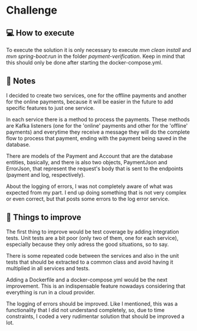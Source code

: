 # Challenge

## :computer: How to execute

To execute the solution it is only necessary to execute _mvn clean install_ and _mvn spring-boot:run_ in the folder _payment-verification_. Keep in mind that this should only be done after starting the docker-compose.yml.

## :memo: Notes

I decided to create two services, one for the offline payments and another for the online payments, because it will be easier in the future to add specific features to just one service. 

In each service there is a method to process the payments. These methods are Kafka listeners (one for the 'online' payments and other for the 'offline' payments) and everytime they receive a message they will do the complete flow to process that payment, ending with the payment being saved in the database. 

There are models of the Payment and Account that are the database entities, basically, and there is also two objects, PaymentJson and ErrorJson, that represent the request's body that is sent to the endpoints (payment and log, respectively).

About the logging of errors, I was not completely aware of what was expected from my part. I end up doing something that is not very complex or even correct, but that posts some errors to the log error service.

## :pushpin: Things to improve

The first thing to improve would be test coverage by adding integration tests. Unit tests are a bit poor (only two of them, one for each service), especially because they only adress the good situations, so to say. 

There is some repeated code between the services and also in the unit tests that should be extracted to a common class and avoid having it multiplied in all services and tests.

Adding a Dockerfile and a docker-compose.yml would be the next improvement. This is an indispensable feature nowadays considering that everything is run in a cloud provider. 

The logging of errors should be improved. Like I mentioned, this was a functionality that I did not understand completely, so, due to time constraints, I coded a very rudimentar solution that should be improved a lot.
